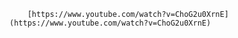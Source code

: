
        [https://www.youtube.com/watch?v=ChoG2u0XrnE](https://www.youtube.com/watch?v=ChoG2u0XrnE)

